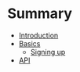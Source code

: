 # Summary

* [Introduction](README.md)
* [Basics](basics/basics.md)
   * [Signing up](signingup.md)
* [API](api/index.md)

